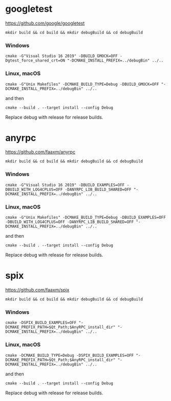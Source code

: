 <!--
SPDX-FileCopyrightText: 2021 Rifat Hasan <atunutemp1@gmail.com>

SPDX-License-Identifier: CC0-1.0
-->

# googletest
https://github.com/google/googletest

    mkdir build && cd build && mkdir debugBuild && cd debugBuild
### Windows
    cmake -G"Visual Studio 16 2019" -DBUILD_GMOCK=OFF -Dgtest_force_shared_crt=ON "-DCMAKE_INSTALL_PREFIX=../debugBin" ../..
### Linux, macOS
    cmake -G"Unix Makefiles" -DCMAKE_BUILD_TYPE=Debug -DBUILD_GMOCK=OFF "-DCMAKE_INSTALL_PREFIX=../debugBin" ../..

and then

    cmake --build . --target install --config Debug

Replace debug with release for release builds.



# anyrpc
https://github.com/faaxm/anyrpc

    mkdir build && cd build && mkdir debugBuild && cd debugBuild
### Windows
    cmake -G"Visual Studio 16 2019" -DBUILD_EXAMPLES=OFF -DBUILD_WITH_LOG4CPLUS=OFF -DANYRPC_LIB_BUILD_SHARED=OFF "-DCMAKE_INSTALL_PREFIX=../debugBin" ../..
### Linux, macOS
    cmake -G"Unix Makefiles" -DCMAKE_BUILD_TYPE=Debug -DBUILD_EXAMPLES=OFF -DBUILD_WITH_LOG4CPLUS=OFF -DANYRPC_LIB_BUILD_SHARED=OFF "-DCMAKE_INSTALL_PREFIX=../debugBin" ../..

and then

    cmake --build . --target install --config Debug

Replace debug with release for release builds.



# spix
https://github.com/faaxm/spix

    mkdir build && cd build && mkdir debugBuild && cd debugBuild
### Windows
    cmake -DSPIX_BUILD_EXAMPLES=OFF "-DCMAKE_PREFIX_PATH=$Qt_Path;$AnyRPC_install_dir" "-DCMAKE_INSTALL_PREFIX=../debugBin" ../..
### Linux, macOS
    cmake -DCMAKE_BUILD_TYPE=Debug -DSPIX_BUILD_EXAMPLES=OFF "-DCMAKE_PREFIX_PATH=$Qt_Path;$AnyRPC_install_dir" "-DCMAKE_INSTALL_PREFIX=../debugBin" ../..

and then

    cmake --build . --target install --config Debug

Replace debug with release for release builds.
